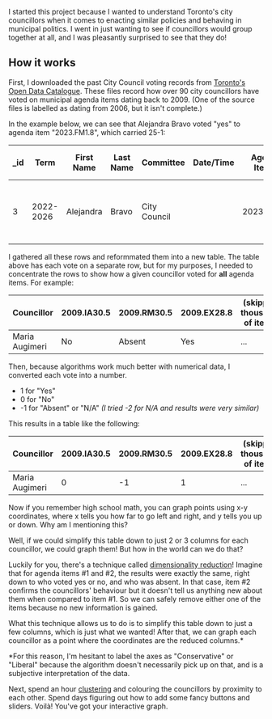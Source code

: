 I started this project because I wanted to understand Toronto's city councillors when it comes to enacting similar policies and behaving in municipal politics. I went in just wanting to see if councillors would group together at all, and I was pleasantly surprised to see that they do!

## How it works

First, I downloaded the past City Council voting records from [Toronto's Open Data Catalogue](https://open.toronto.ca/dataset/members-of-toronto-city-council-voting-record/). These files record how over 90 city councillors have voted on municipal agenda items dating back to 2009. (One of the source files is labelled as dating from 2006, but it isn't complete.)

In the example below, we can see that Alejandra Bravo voted "yes" to agenda item "2023.FM1.8", which carried 25-1:

|_id|Term|First Name|Last Name|Committee|Date/Time|Agenda Item #|Agenda Item Title|Motion Type|Vote|Result|Vote Description|
|--|--|--|--|--|--|--|--|--|--|--|--|
|3|2022-2026|Alejandra|Bravo|City Council||2023.FM1.8|Election of the Speaker and Deputy Speaker|Nomination of a Member|Yes|Carried, 25-1|Majority required - Appoint Councillor Nunziata as Speaker|

I gathered all these rows and reformmated them into a new table. The table above has each vote on a separate row, but for my purposes, I needed to concentrate the rows to show how a given councillor voted for **all** agenda items. For example:

|Councillor|2009.IA30.5|2009.RM30.5|2009.EX28.8|(skipping thousands of items)|2024.PB16.9|
|--|--|--|--|--|--|
|Maria Augimeri|No|Absent|Yes|...|N/A|

Then, because algorithms work much better with numerical data, I converted each vote into a number.
- 1 for "Yes"
- 0 for "No"
- -1 for "Absent" or "N/A" *(I tried -2 for N/A and results were very similar)*

This results in a table like the following:

|Councillor|2009.IA30.5|2009.RM30.5|2009.EX28.8|(skipping thousands of items)|2024.PB16.9|
|--|--|--|--|--|--|
|Maria Augimeri|0|-1|1|...|-1|

Now if you remember high school math, you can graph points using x-y coordinates, where x tells you how far to go left and right, and y tells you up or down. Why am I mentioning this?

Well, if we could simplify this table down to just 2 or 3 columns for each councillor, we could graph them! But how in the world can we do that?

Luckily for you, there's a technique called [dimensionality reduction](https://www.ibm.com/topics/dimensionality-reduction)! Imagine that for agenda items #1 and #2, the results were exactly the same, right down to who voted yes or no, and who was absent. In that case, item #2 confirms the councillors' behaviour but it doesn't tell us anything new about them when compared to item #1. So we can safely remove either one of the items because no new information is gained.

What this technique allows us to do is to simplify this table down to just a few columns, which is just what we wanted! After that, we can graph each councillor as a point where the coordinates are the reduced columns.*

*For this reason, I'm hesitant to label the axes as "Conservative" or "Liberal" because the algorithm doesn't necessarily pick up on that, and is a subjective interpretation of the data.

Next, spend an hour [clustering](https://www.nvidia.com/en-us/glossary/k-means/) and colouring the councillors by proximity to each other. Spend days figuring out how to add some fancy buttons and sliders. Voilà! You've got your interactive graph.